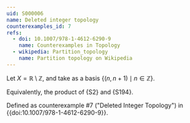 ```yaml
---
uid: S000006
name: Deleted integer topology
counterexamples_id: 7
refs:
  - doi: 10.1007/978-1-4612-6290-9 
    name: Counterexamples in Topology
  - wikipedia: Partition_topology
    name: Partition topology on Wikipedia
---
```

Let $X=\mathbb R\setminus\mathbb Z$, and
take as a basis $\{(n,n+1)\mid n \in \mathbb{Z}\}$.

Equivalently, the product of {S2} and {S194}.

Defined as counterexample #7 ("Deleted Integer Topology")
in {{doi:10.1007/978-1-4612-6290-9}}.

